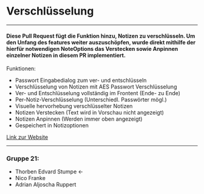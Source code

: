 # Verschlüsselung
___
#### Diese Pull Request fügt die Funktion hinzu, Notizen zu verschlüsseln. Um den Unfang des features weiter auszuschöpfen, wurde direkt mithilfe der hierfür notwendigen NoteOptions das Verstecken sowie Anpinnen einzelner Notizen in diesem PR implementiert.

Funktionen:
* Passwort Eingabedialog zum ver- und entschlüsseln
* Verschlüsselung von Notizen mit AES Passwort Verschlüsselung
* Ver- und Entschlüsselung vollständig im Frontent (Ende- zu Ende)
* Per-Notiz-Verschlüsselung (Unterschiedl. Passwörter mögl.)
* Visuelle hervorhebung verschlüsselter Notizen
* Notizen Verstecken (Text wird in Vorschau nicht angezeigt)
* Notizen Anpinnen (Werden immer oben angezeigt)
* Gespeichert in Notizoptionen

[Link zur Website](https://memota.zernico.de)

---
### Gruppe 21:
* Thorben Edvard Stumpe <-
* Nico Franke
* Adrian Aljoscha Ruppert
